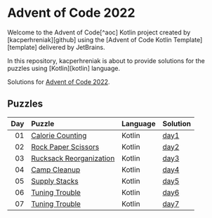 # Advent of Code 2022

Welcome to the Advent of Code[^aoc] Kotlin project created by [kacperhreniak][github] using the [Advent of Code Kotlin Template][template] delivered by JetBrains.

In this repository, kacperhreniak is about to provide solutions for the puzzles using [Kotlin][kotlin] language.

Solutions for [Advent of Code 2022](https://adventofcode.com/2022).

## Puzzles

| Day | Puzzle | Language | Solution |
| --: | :----- | :------- | :------- |
| 01 | [Calorie Counting](https://adventofcode.com/2022/day/1) | Kotlin | [day1](src/day1) |
| 02 | [Rock Paper Scissors](https://adventofcode.com/2022/day/2) | Kotlin | [day2](src/day2) |
| 03 | [Rucksack Reorganization](https://adventofcode.com/2022/day/3) | Kotlin | [day3](src/day3) |
| 04 | [Camp Cleanup](https://adventofcode.com/2022/day/4) | Kotlin | [day4](src/day4) |
| 05 | [Supply Stacks](https://adventofcode.com/2022/day/5) | Kotlin | [day5](src/day5) |
| 06 | [Tuning Trouble](https://adventofcode.com/2022/day/6) | Kotlin | [day6](src/day6) |
| 07 | [Tuning Trouble](https://adventofcode.com/2022/day/7) | Kotlin | [day7](src/day7) |
